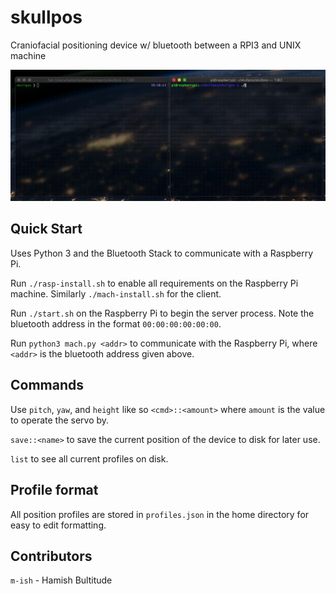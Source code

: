 # skullpos
Craniofacial positioning device w/ bluetooth between a RPI3 and UNIX machine

![demo](./support/demo.gif)

## Quick Start
Uses Python 3 and the Bluetooth Stack to communicate with a Raspberry Pi.

Run `./rasp-install.sh` to enable all requirements on the Raspberry Pi machine. Similarly `./mach-install.sh` for the client.

Run `./start.sh` on the Raspberry Pi to begin the server process. Note the bluetooth address in the format ```00:00:00:00:00:00```.

Run `python3 mach.py <addr>` to communicate with the Raspberry Pi, where `<addr>` is the bluetooth address given above.

## Commands
Use `pitch`, `yaw`, and `height` like so `<cmd>::<amount>` where `amount` is the value to operate the servo by. 

`save::<name>` to save the current position of the device to disk for later use.

`list` to see all current profiles on disk.

## Profile format
All position profiles are stored in `profiles.json` in the home directory for easy to edit formatting. 

## Contributors
`m-ish` - Hamish Bultitude
